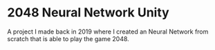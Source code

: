 # 2048 Neural Network Unity

A project I made back in 2019 where I created an Neural Network from scratch that is able to play the game 2048.
